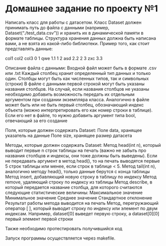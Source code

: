 # Домашнее задание по проекту  №1

Написать класс для работы с датасетом. 
Класс Dataset должен принимать путь до файла с данными (например, Dataset(“./test_data.csv”)) и хранить их в динамической памяти в формате таблицы. Структура хранения данных должна быть написана вами, а не взята из какой-либо библиотеки.
Пример того, как стоит представлять данные:

 col1 col2 col3
0   1  qwe  1.1
1   2  asd  2.2
2   3  zxc  3.3

Описание файла с данными: 
Входной файл может быть в формате .csv или .txt
Каждый столбец хранит определенный тип данных и только один. Столбцы могут быть как численных типов, так и символьных (строки) 
В файле с данными первой строкой могут быть указаны названия столбцов. На случай, если названия столбцов не указаны необходимо добавить возможность передать их отдельным аргументом при создании экземпляра класса. 
Аналогично в файле может быть или не быть первый столбец, обозначающий индекс объекта (можно интерпретировать его как номер строки в таблице). Если его нет в файле, то нужно добавить аргумент типа bool, отвечающий за его создание

Поля, которые должен содержать Dataset:
Поле data, хранящее указатель на данные
Поле size, хранящее размер датасета

Методы, которые должен содержать Dataset:
Метод head(int n), который выводит первые n строк таблицы на печать (важно не забыть про названия столбцов и индексы, они тоже должны быть выведены). Если не передавать аргумент в метод head(), то на печать выводятся первые 5 строк таблицы или менее, если строк в таблице < 5. 
Метод tail(int n), аналогично методу head(), только данные берутся с конца таблицы 
Метод insert, добавляющий новую строку в таблицу по индексу
Метод remove, удаляющий строку по индексу из таблицы
Метод describe, в который передается название столбца, для которого считаются следующие статистические величины:
Максимальное значение
Минимальное значение
Среднее значение
Стандартное отклонение
	Результат работы метода выводится на печать
Метод, перегружающий оператор [ ], который выводит строку по индексу или элемент по двум индексам. Например, dataset[0] выведет первую строку, а dataset[0][0] первый элемент первой строки

Также необходимо протестировать получившийся код

Запуск программы осуществляется через makefile.